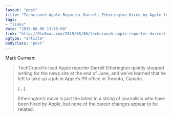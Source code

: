 ```yaml
---
layout: "post"
title: "Techcrunch Apple Reporter Darrell Etherington Hired by Apple for PR"
tags: 
- "links"
date: "2015-08-06 13:15:00"
link: "http://9to5mac.com/2015/08/06/techcrunch-apple-reporter-darrell-etherington-hired-by-apple-for-pr/"
ogtype: "article"
bodyclass: "post"
---
```


Mark Gurman:

> TechCrunch’s lead Apple reporter Darrell Etherington quietly stopped writing for the news site at the end of June, and we’ve learned that he left to take up a job in Apple’s PR office in Toronto, Canada.
> 
> […] 
> 
> Etherington’s move is just the latest in a string of journalists who have been hired by Apple, but none of the career changes appear to be related.